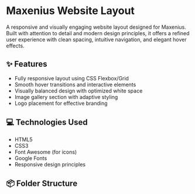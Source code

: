 # Maxenius Website Layout

A responsive and visually engaging website layout designed for Maxenius. Built with attention to detail and modern design principles, it offers a refined user experience with clean spacing, intuitive navigation, and elegant hover effects.

## ✨ Features

- Fully responsive layout using CSS Flexbox/Grid
- Smooth hover transitions and interactive elements
- Visually balanced design with optimized white space
- Image gallery section with adaptive styling
- Logo placement for effective branding

## 💻 Technologies Used

- HTML5
- CSS3
- Font Awesome (for icons)
- Google Fonts
- Responsive design principles

## 📦 Folder Structure
